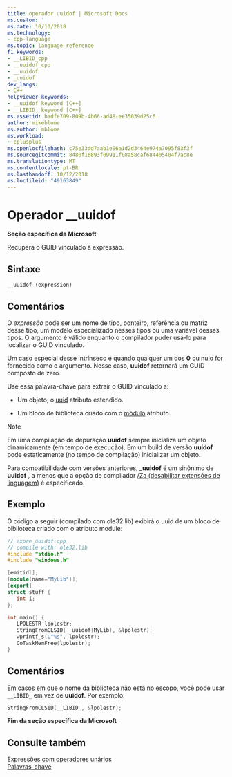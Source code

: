 ```yaml
---
title: operador uuidof | Microsoft Docs
ms.custom: ''
ms.date: 10/10/2018
ms.technology:
- cpp-language
ms.topic: language-reference
f1_keywords:
- __LIBID_cpp
- __uuidof_cpp
- __uuidof
- _uuidof
dev_langs:
- C++
helpviewer_keywords:
- __uuidof keyword [C++]
- __LIBID_ keyword [C++]
ms.assetid: badfe709-809b-4b66-ad48-ee35039d25c6
author: mikeblome
ms.author: mblome
ms.workload:
- cplusplus
ms.openlocfilehash: c75e33dd7aab1e96a1d2d3464e974a7095f83f3f
ms.sourcegitcommit: 8480f16893f09911f08a58caf684405404f7ac8e
ms.translationtype: MT
ms.contentlocale: pt-BR
ms.lasthandoff: 10/12/2018
ms.locfileid: "49163849"
---
```

# <a name="uuidof-operator"></a>Operador __uuidof

**Seção específica da Microsoft**

Recupera o GUID vinculado à expressão.

## <a name="syntax"></a>Sintaxe

```
__uuidof (expression)
```

## <a name="remarks"></a>Comentários

O *expressão* pode ser um nome de tipo, ponteiro, referência ou matriz desse tipo, um modelo especializado nesses tipos ou uma variável desses tipos. O argumento é válido enquanto o compilador puder usá-lo para localizar o GUID vinculado.

Um caso especial desse intrínseco é quando qualquer um dos **0** ou nulo for fornecido como o argumento. Nesse caso, **uuidof** retornará um GUID composto de zero.

Use essa palavra-chave para extrair o GUID vinculado a:

- Um objeto, o [uuid](../cpp/uuid-cpp.md) atributo estendido.

- Um bloco de biblioteca criado com o [módulo](../windows/module-cpp.md) atributo.

> [!NOTE]
> Em uma compilação de depuração **uuidof** sempre inicializa um objeto dinamicamente (em tempo de execução). Em um build de versão **uuidof** pode estaticamente (no tempo de compilação) inicializar um objeto.

Para compatibilidade com versões anteriores, **_uuidof** é um sinônimo de **uuidof** , a menos que a opção de compilador [/Za \(desabilitar extensões de linguagem)](../build/reference/za-ze-disable-language-extensions.md) é especificado.

## <a name="example"></a>Exemplo

O código a seguir (compilado com ole32.lib) exibirá o uuid de um bloco de biblioteca criado com o atributo module:

```cpp
// expre_uuidof.cpp
// compile with: ole32.lib
#include "stdio.h"
#include "windows.h"

[emitidl];
[module(name="MyLib")];
[export]
struct stuff {
   int i;
};

int main() {
   LPOLESTR lpolestr;
   StringFromCLSID(__uuidof(MyLib), &lpolestr);
   wprintf_s(L"%s", lpolestr);
   CoTaskMemFree(lpolestr);
}
```

## <a name="comments"></a>Comentários

Em casos em que o nome da biblioteca não está no escopo, você pode usar `__LIBID_` em vez de **uuidof**. Por exemplo:

```cpp
StringFromCLSID(__LIBID_, &lpolestr);
```

**Fim da seção específica da Microsoft**

## <a name="see-also"></a>Consulte também

[Expressões com operadores unários](../cpp/expressions-with-unary-operators.md)<br/>
[Palavras-chave](../cpp/keywords-cpp.md)